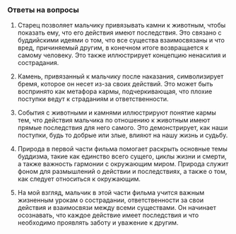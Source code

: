 ### Ответы на вопросы 
1) Старец позволяет мальчику привязывать камни к животным, чтобы показать ему, что его действия имеют последствия. Это связано с буддийскими идеями о том, что все существа взаимосвязаны и что вред, причиняемый другим, в конечном итоге возвращается к самому человеку. Это также иллюстрирует концепцию ненасилия и сострадания.

2) Камень, привязанный к мальчику после наказания, символизирует бремя, которое он несет из-за своих действий. Это может быть воспринято как метафора кармы, подчеркивающая, что плохие поступки ведут к страданиям и ответственности.

3) События с животными и камнями иллюстрируют понятие кармы тем, что действия мальчика по отношению к животным имеют прямые последствия для него самого. Это демонстрирует, как наши поступки, будь то добрые или злые, влияют на нашу жизнь и судьбу.

4) Природа в первой части фильма помогает раскрыть основные темы буддизма, такие как единство всего сущего, циклы жизни и смерти, а также важность гармонии с окружающим миром. Природа служит фоном для размышлений о действии и последствиях, а также о том, как следует относиться к окружающим.

5) На мой взгляд, мальчик в этой части фильма учится важным жизненным урокам о сострадании, ответственности за свои действия и взаимосвязи между всеми существами. Он начинает осознавать, что каждое действие имеет последствия и что необходимо проявлять заботу и уважение к другим.
